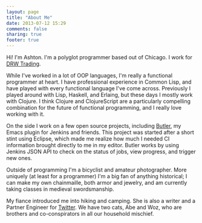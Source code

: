 ```yaml
---
layout: page
title: "About Me"
date: 2013-07-12 15:29
comments: false
sharing: true
footer: true
---
```


Hi! I'm Ashton. I'm a polyglot programmer based out of Chicago. I work
for [DRW Trading](http://www.drw.com).

While I've worked in a lot of OOP languages, I'm really a functional
programmer at heart. I have professional experience in Common Lisp, and
have played with every functional language I've come across. Previously
I played around with Lisp, Haskell, and Erlaing, but these days I mostly
work with Clojure. I think Clojure and ClojureScript are a particularly
compelling combination for the future of functional programming, and I
really love working with it.

On the side I work on a few open source projects, including
[Butler](https://github.com/AshtonKem/Butler), my Emacs plugin for
Jenkins and friends. This project was started after a short stint
using Eclipse, which made me realize how much I needed CI information
brought directly to me in my editor. Butler works by using Jenkins JSON
API to check on the status of jobs, view progress, and trigger new ones.

Outside of programming I'm a bicyclist and amateur photographer. More
uniquely (at least for a programmer) I'm a big fan of anything
historical; I can make my own chainmaille, both armor and jewelry, and
am currently taking classes in medieval swordsmanship.

My fiance introduced me into hiking and camping. She is also a writer
and a Partner Engineer for [Twitter](http://www.twitter.com). We have
two cats, Abe and Woz, who are brothers and co-conspirators in all our
household mischief.
